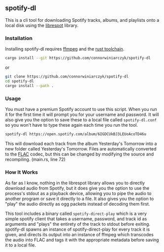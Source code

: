 ## spotify-dl

This is a cli tool for downloading Spotify tracks, albums, and playlists onto
a local disk using the [librespot](https://github.com/librespot-org/librespot)
library.

### Installation

Installing spotify-dl requires [ffmpeg](https://ffmpeg.org/) and the
[rust toolchain](https://www.rust-lang.org/tools/install).

```bash
cargo install --git https://github.com/connorwiniarczyk/spotify-dl
```

or

```bash
git clone https://github.com/connorwiniarczyk/spotify-dl
cd spotify-dl
cargo install --path .
```

### Usage

You must have a premium Spotify account to use this script. When you run it
for the first time it will prompt you for your username and password. It will
also give you the option to save these to a local file called `spotify-dl.conf`
so you won't have to type these again each time you run the tool.

```bash
spotify-dl https://open.spotify.com/album/6IGDCUkBJ3LEUoAcoTD46u
```

This will download each track from the album Yesterday's Tomorrow into a new
folder called Yesterday's Tomorrow. Files are automatically converted to the 
[FLAC](https://xiph.org/flac/) codec, but this can be changed by modifying the
source and recompiling. (main.rs, line 72)

### How It Works

As far as I know, nothing in the librespot library allows you to directly
download audio from Spotify, but it does give you the option to use the
process's stdout as a playback device, allowing you to pipe the audio to
another program or save it directly to a file. It also gives you the option to
"play" the audio directly as ogg packets instead of decoding them first.

This tool includes a binary called `spotify-direct-play` which is a very simple
spotify client that takes a username, password, and track id as arguments and
"plays" the entirety of the track to stdout before exiting. spotify-dl spawns
an instance of spotify-direct-play for every track it is given, and directs its
output into an instance of ffmpeg which transcodes the audio into FLAC and tags
it with the appropriate metadata before saving it to a local file.
